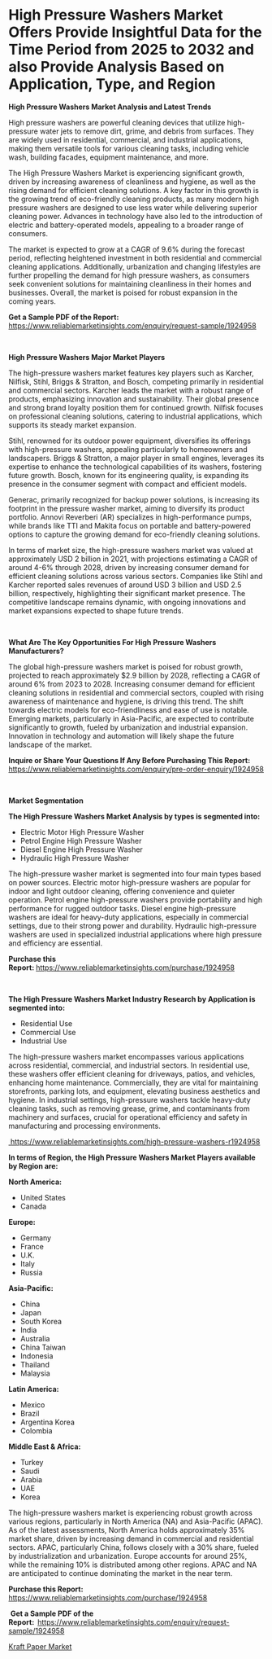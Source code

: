 <p><h1>High Pressure Washers Market Offers Provide Insightful Data for the Time Period from 2025 to 2032 and also Provide Analysis Based on Application, Type, and Region</h1></p><p><strong>High Pressure Washers Market Analysis and Latest Trends</strong></p>
<p><p>High pressure washers are powerful cleaning devices that utilize high-pressure water jets to remove dirt, grime, and debris from surfaces. They are widely used in residential, commercial, and industrial applications, making them versatile tools for various cleaning tasks, including vehicle wash, building facades, equipment maintenance, and more.</p><p>The High Pressure Washers Market is experiencing significant growth, driven by increasing awareness of cleanliness and hygiene, as well as the rising demand for efficient cleaning solutions. A key factor in this growth is the growing trend of eco-friendly cleaning products, as many modern high pressure washers are designed to use less water while delivering superior cleaning power. Advances in technology have also led to the introduction of electric and battery-operated models, appealing to a broader range of consumers. </p><p>The market is expected to grow at a CAGR of 9.6% during the forecast period, reflecting heightened investment in both residential and commercial cleaning applications. Additionally, urbanization and changing lifestyles are further propelling the demand for high pressure washers, as consumers seek convenient solutions for maintaining cleanliness in their homes and businesses. Overall, the market is poised for robust expansion in the coming years.</p></p>
<p><strong>Get a Sample PDF of the Report:&nbsp;</strong> <a href="https://www.reliablemarketinsights.com/enquiry/request-sample/1924958?utm_campaign=1994&utm_medium=2&utm_source=Github&utm_content=ia&utm_term=14012025&utm_id=high-pressure-washers">https://www.reliablemarketinsights.com/enquiry/request-sample/1924958</a></p>
<p>&nbsp;</p>
<p><strong>High Pressure Washers Major Market Players</strong></p>
<p><p>The high-pressure washers market features key players such as Karcher, Nilfisk, Stihl, Briggs & Stratton, and Bosch, competing primarily in residential and commercial sectors. Karcher leads the market with a robust range of products, emphasizing innovation and sustainability. Their global presence and strong brand loyalty position them for continued growth. Nilfisk focuses on professional cleaning solutions, catering to industrial applications, which supports its steady market expansion.</p><p>Stihl, renowned for its outdoor power equipment, diversifies its offerings with high-pressure washers, appealing particularly to homeowners and landscapers. Briggs & Stratton, a major player in small engines, leverages its expertise to enhance the technological capabilities of its washers, fostering future growth. Bosch, known for its engineering quality, is expanding its presence in the consumer segment with compact and efficient models.</p><p>Generac, primarily recognized for backup power solutions, is increasing its footprint in the pressure washer market, aiming to diversify its product portfolio. Annovi Reverberi (AR) specializes in high-performance pumps, while brands like TTI and Makita focus on portable and battery-powered options to capture the growing demand for eco-friendly cleaning solutions.</p><p>In terms of market size, the high-pressure washers market was valued at approximately USD 2 billion in 2021, with projections estimating a CAGR of around 4-6% through 2028, driven by increasing consumer demand for efficient cleaning solutions across various sectors. Companies like Stihl and Karcher reported sales revenues of around USD 3 billion and USD 2.5 billion, respectively, highlighting their significant market presence. The competitive landscape remains dynamic, with ongoing innovations and market expansions expected to shape future trends.</p></p>
<p>&nbsp;</p>
<p><strong>What Are The Key Opportunities For High Pressure Washers Manufacturers?</strong></p>
<p><p>The global high-pressure washers market is poised for robust growth, projected to reach approximately $2.9 billion by 2028, reflecting a CAGR of around 6% from 2023 to 2028. Increasing consumer demand for efficient cleaning solutions in residential and commercial sectors, coupled with rising awareness of maintenance and hygiene, is driving this trend. The shift towards electric models for eco-friendliness and ease of use is notable. Emerging markets, particularly in Asia-Pacific, are expected to contribute significantly to growth, fueled by urbanization and industrial expansion. Innovation in technology and automation will likely shape the future landscape of the market.</p></p>
<p><strong>Inquire or Share Your Questions If Any Before Purchasing This Report:</strong> <a href="https://www.reliablemarketinsights.com/enquiry/pre-order-enquiry/1924958?utm_campaign=1994&utm_medium=2&utm_source=Github&utm_content=ia&utm_term=14012025&utm_id=high-pressure-washers">https://www.reliablemarketinsights.com/enquiry/pre-order-enquiry/1924958</a></p>
<p>&nbsp;</p>
<p><strong>Market Segmentation</strong></p>
<p><strong>The High Pressure Washers Market Analysis by types is segmented into:</strong></p>
<p><ul><li>Electric Motor High Pressure Washer</li><li>Petrol Engine High Pressure Washer</li><li>Diesel Engine High Pressure Washer</li><li>Hydraulic High Pressure Washer</li></ul></p>
<p><p>The high-pressure washer market is segmented into four main types based on power sources. Electric motor high-pressure washers are popular for indoor and light outdoor cleaning, offering convenience and quieter operation. Petrol engine high-pressure washers provide portability and high performance for rugged outdoor tasks. Diesel engine high-pressure washers are ideal for heavy-duty applications, especially in commercial settings, due to their strong power and durability. Hydraulic high-pressure washers are used in specialized industrial applications where high pressure and efficiency are essential.</p></p>
<p><strong>Purchase this Report:&nbsp;</strong><a href="https://www.reliablemarketinsights.com/purchase/1924958?utm_campaign=1994&utm_medium=2&utm_source=Github&utm_content=ia&utm_term=14012025&utm_id=high-pressure-washers">https://www.reliablemarketinsights.com/purchase/1924958</a></p>
<p>&nbsp;</p>
<p><strong>The High Pressure Washers Market Industry Research by Application is segmented into:</strong></p>
<p><ul><li>Residential Use</li><li>Commercial Use</li><li>Industrial Use</li></ul></p>
<p><p>The high-pressure washers market encompasses various applications across residential, commercial, and industrial sectors. In residential use, these washers offer efficient cleaning for driveways, patios, and vehicles, enhancing home maintenance. Commercially, they are vital for maintaining storefronts, parking lots, and equipment, elevating business aesthetics and hygiene. In industrial settings, high-pressure washers tackle heavy-duty cleaning tasks, such as removing grease, grime, and contaminants from machinery and surfaces, crucial for operational efficiency and safety in manufacturing and processing environments.</p></p>
<p><a href="https://www.reliablemarketinsights.com/high-pressure-washers-r1924958?utm_campaign=1994&utm_medium=2&utm_source=Github&utm_content=ia&utm_term=14012025&utm_id=high-pressure-washers">&nbsp;https://www.reliablemarketinsights.com/high-pressure-washers-r1924958</a></p>
<p><strong>In terms of Region, the High Pressure Washers Market Players available by Region are:</strong></p>
<p>
    <p> <strong> North America: </strong>
        <ul>
            <li>United States</li>
            <li>Canada</li>
        </ul>
        </p> 
    <p> <strong> Europe: </strong>
        <ul>
            <li>Germany</li>
            <li>France</li>
            <li>U.K.</li>
            <li>Italy</li>
            <li>Russia</li>
        </ul>
        </p> 
    <p> <strong> Asia-Pacific: </strong>
        <ul>
            <li>China</li>
            <li>Japan</li>
            <li>South Korea</li>
            <li>India</li>
            <li>Australia</li>
            <li>China Taiwan</li>
            <li>Indonesia</li>
            <li>Thailand</li>
            <li>Malaysia</li>
        </ul>
        </p> 
    <p> <strong> Latin America: </strong>
        <ul>
            <li>Mexico</li>
            <li>Brazil</li>
            <li>Argentina Korea</li>
            <li>Colombia</li>
        </ul>
        </p> 
    <p> <strong> Middle East & Africa: </strong>
        <ul>
            <li>Turkey</li>
            <li>Saudi</li>
            <li>Arabia</li>
            <li>UAE</li>
            <li>Korea</li>
        </ul>
    </p>
    </p>
<p><p>The high-pressure washers market is experiencing robust growth across various regions, particularly in North America (NA) and Asia-Pacific (APAC). As of the latest assessments, North America holds approximately 35% market share, driven by increasing demand in commercial and residential sectors. APAC, particularly China, follows closely with a 30% share, fueled by industrialization and urbanization. Europe accounts for around 25%, while the remaining 10% is distributed among other regions. APAC and NA are anticipated to continue dominating the market in the near term.</p></p>
<p><strong>Purchase this Report: </strong><a href="https://www.reliablemarketinsights.com/purchase/1924958?utm_campaign=1994&utm_medium=2&utm_source=Github&utm_content=ia&utm_term=14012025&utm_id=high-pressure-washers">https://www.reliablemarketinsights.com/purchase/1924958</a></p>
<p>&nbsp;<strong>Get a Sample PDF of the Report:&nbsp;&nbsp;</strong><a href="https://www.reliablemarketinsights.com/enquiry/request-sample/1924958?utm_campaign=1994&utm_medium=2&utm_source=Github&utm_content=ia&utm_term=14012025&utm_id=high-pressure-washers">https://www.reliablemarketinsights.com/enquiry/request-sample/1924958</a></p>
<p><strong></strong></p>
<p><p><a href="https://github.com/rahu1506/Market-Research-Report-List-6/blob/main/kraft-paper-market.md?utm_campaign=1994&utm_medium=2&utm_source=Github&utm_content=ia&utm_term=14012025&utm_id=high-pressure-washers">Kraft Paper Market</a></p></p>